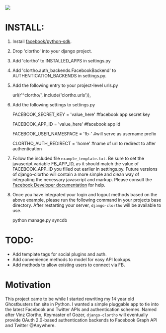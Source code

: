 [![](http://farm5.static.flickr.com/4012/4567211957_8100b745d3_o.jpg)](http://farm5.static.flickr.com/4012/4567211957_8100b745d3_o.jpg)

INSTALL:
=======

 1. Install [facebook/python-sdk][2].

 2. Drop 'clortho' into your django project.

 3. Add 'clortho' to INSTALLED_APPS in settings.py

 4. Add 'clortho.auth_backends.FacebookBackend' to AUTHENTICATION_BACKENDS in settings.py.

 5. Add the following entry to your project-level urls.py

    url(r'^clortho/', include('clortho.urls')),


 6. Add the following settings to settings.py

    FACEBOOK_SECRET_KEY = 'value_here' #facebook app secret key

    FACEBOOK_APP_ID = 'value_here' #facebook app id

    FACEBOOK_USER_NAMESPACE = 'fb-' #will serve as username prefix

    CLORTHO_AUTH_REDIRECT = 'home' #name of url to redirect to after authentication

 7. Follow the included file `example_template.txt`.  Be sure to set the javascript variable FB_APP_ID, as it should match the value of FACEBOOK_APP_ID you filled out earlier in settings.py.  Future versions of django-clortho will contain a more simple and clean way of integrating the necessary javascript and markup.  Please consult the [Facebook Developer documentation][1] for help.

 8. Once you have integrated your login and logout methods based on the above example, please run the following command in your projects base directory. After restarting your server, `django-clortho` will be available to use.

    python manage.py syncdb

TODO:
=====

  - Add template tags for social plugins and auth.
  - Add convenience methods to model for easy API lookups.
  - Add methods to allow existing users to connect via FB.

Motivation
========

This project came to be while I started rewriting my 14 year old Ghostbusters fan site in Python.  I wanted a simple pluggable app to tie into the latest Facebook and Twitter APIs and authentication schemes.  Named after Vinz Clortho, Keymaster of Gozer, `django-clortho` will eventually provide OAuth 2.0-based authentication backends to Facebook Graph API and Twitter @Anywhere.


  [1]: http://developers.facebook.com
  [2]: http://github.com/facebook/python-sdk
